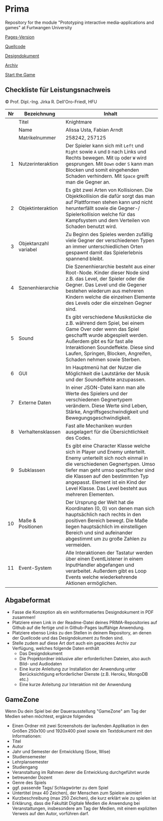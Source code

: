 # Prima
Repository for the module "Prototyping interactive media-applications and games" at Furtwangen University

[Pages-Version](https://neluxx.github.io/Knightmare/)

[Quellcode](https://github.com/Neluxx/Knightmare)

[Designdokument](https://neluxx.github.io/Knightmare/Designdocument/Design-Dokument.pdf)

[Archiv](https://neluxx.github.io/Knightmare/Knightmare.zip)

[Start the Game](https://neluxx.github.io/Knightmare/Index)


## Checkliste für Leistungsnachweis
© Prof. Dipl.-Ing. Jirka R. Dell'Oro-Friedl, HFU

| Nr | Bezeichnung           | Inhalt                                                                                                                                                                                                                                                                         |
|---:|-----------------------|--------------------------------------------------------------------------------------------------------------------------------------------------------------------------------------------------------------------------------------------------------------------------------|
|    | Titel                 | Knightmare
|    | Name                  | Alissa Usta, Fabian Arndt
|    | Matrikelnummer        | 258242, 257125
|  1 | Nutzerinteraktion     | Der Spieler kann sich mit `Left` und `Right` sowie `A` und `D` nach Links und Rechts bewegen. Mit `Up` oder `W` wird gesprungen. Mit `Down` oder `S` kann man Blocken und somit eingehenden Schaden verhindern. Mit `Space` greift man die Gegner an. |
|  2 | Objektinteraktion     | Es gibt zwei Arten von Kollisionen. Die Objektkollision die dafür sorgt das man auf Plattformen stehen kann und nicht herunterfällt sowie die Gegner-/ Spielerkollision welche für das Kampfsystem und dem Verteilen von Schaden benutzt wird. |
|  3 | Objektanzahl variabel | Zu Beginn des Spieles werden zufällig viele Gegner der verschiedenen Typen an immer unterschiedlichen Orten gespawnt damit das Spielerlebnis spannend bleibt. |
|  4 | Szenenhierarchie      | Die Szenenhierarchie besteht aus einer Root-Node. Kinder dieser Node sind z.B. das Level, der Spieler oder die Gegner. Das Level und die Gegener bestehen wiederum aus mehreren Kindern welche die einzelnen Elemente des Levels oder die einzelnen Gegner sind. |
|  5 | Sound                 | Es gibt verschiedene Musikstücke die z.B. während dem Spiel, bei einem Game Over oder wenn das Spiel geschafft wurde abgespielt werden. Außerdem gibt es für fast alle Interaktionen Soundeffekte. Diese sind Laufen, Springen, Blocken, Angreifen, Schaden nehmen sowie Sterben. |
|  6 | GUI                   | Im Hauptmenü hat der Nutzer die Möglichkeit die Lautstärke der Musik und der Soundeffekte anzupassen. |
|  7 | Externe Daten         | In einer JSON-Datei kann man alle Werte des Spielers und der verschiedenen Gegnertypem verändern. Diese Werte sind Leben, Stärke, Angriffsgeschwindigkeit und Bewegungsgeschwindigkeit. |
|  8 | Verhaltensklassen     | Fast alle Mechaniken wurden ausgelagert für die Übersichtlichkeit des Codes. |
|  9 | Subklassen            | Es gibt eine Character Klasse welche sich in Player und Enemy unterteilt. Enemy unterteilt sich noch einmal in die verschiedenen Gegnertypen. Umso tiefer man geht umso spezifischer sind die Klassen auf den bestimmten Typ angepasst. Element ist ein Kind der Level Klasse. Das Level besteht aus mehreren Elementen. |
| 10 | Maße & Positionen     | Der Ursprung der Welt hat die Koordinaten (0, 0) von denen man sich hauptsächlich nach rechts in den positiven Bereich bewegt. Die Maße liegen hauptsächlich im einstelligen Bereich und sind aufeinander abgestimmt um zu große Zahlen zu vermeiden. |
| 11 | Event-System          | Alle Interaktionen der Tastatur werden über einen EventListener in einem InputHandler abgefangen und verarbeitet. Außerdem gibt es Loop Events welche wiederkehrende Aktionen ermöglichen. |

## Abgabeformat
* Fasse die Konzeption als ein wohlformatiertes Designdokument in PDF zusammen!
* Platziere einen Link in der Readme-Datei deines PRIMA-Repositories auf Github auf die fertige und in Github-Pages lauffähige Anwendung.
* Platziere ebenso Links zu den Stellen in deinem Repository, an denen der Quellcode und das Designdokument zu finden sind.
* Stelle zudem auf diese Art dort auch ein gepacktes Archiv zur Verfügung, welches folgende Daten enthält
  * Das Designdokument 
  * Die Projektordner inklusive aller erforderlichen Dateien, also auch Bild- und Audiodaten
  * Eine kurze Anleitung zur Installation der Anwendung unter Berücksichtigung erforderlicher Dienste (z.B. Heroku, MongoDB etc.) 
  * Eine kurze Anleitung zur Interaktion mit der Anwendung

## GameZone
Wenn Du dein Spiel bei der Dauerausstellung "GameZone" am Tag der Medien sehen möchtest, ergänze folgendes  
* Einen Ordner mit zwei Screenshots der laufenden Applikation in den Größen 250x100 und 1920x400 pixel sowie ein Textdokument mit den Informationen:
* Titel
* Autor
* Jahr und Semester der Entwicklung (Sose, Wise)
* Studiensemester
* Lehrplansemester
* Studiengang
* Veranstaltung im Rahmen derer die Entwicklung durchgeführt wurde
* betreuender Dozent
* Genre des Spiels
* ggf. passende Tags/ Schlagwörter zu dem Spiel
* Untertitel (max 40 Zeichen), der Menschen zum Spielen animiert
* Kurzbeschreibung (max 250 Zeichen), die kurz erklärt wie zu spielen ist
* Erklärung, dass die Fakultät Digitale Medien die Anwendung bei Veranstaltungen, insbesondere am Tag der Medien, mit einem expliziten Verweis auf den Autor, vorführen darf.
